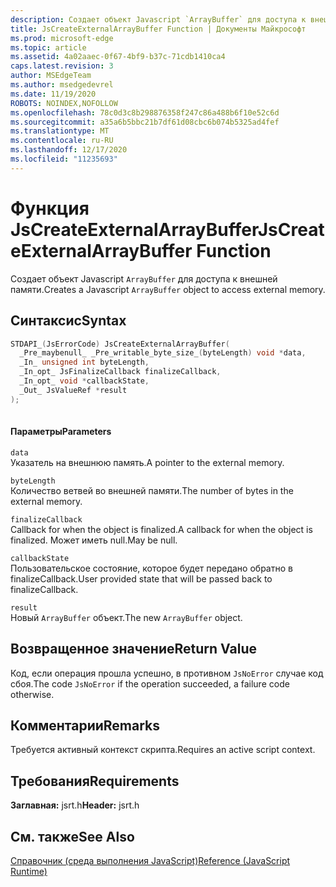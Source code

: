 ```yaml
---
description: Создает объект Javascript `ArrayBuffer` для доступа к внешней памяти.
title: JsCreateExternalArrayBuffer Function | Документы Майкрософт
ms.prod: microsoft-edge
ms.topic: article
ms.assetid: 4a02aaec-0f67-4bf9-b37c-71cdb1410ca4
caps.latest.revision: 3
author: MSEdgeTeam
ms.author: msedgedevrel
ms.date: 11/19/2020
ROBOTS: NOINDEX,NOFOLLOW
ms.openlocfilehash: 78c0d3c8b298876358f247c86a488b6f10e52c6d
ms.sourcegitcommit: a35a6b5bbc21b7df61d08cbc6b074b5325ad4fef
ms.translationtype: MT
ms.contentlocale: ru-RU
ms.lasthandoff: 12/17/2020
ms.locfileid: "11235693"
---
```

# <span data-ttu-id="3724e-103">Функция JsCreateExternalArrayBuffer</span><span class="sxs-lookup"><span data-stu-id="3724e-103">JsCreateExternalArrayBuffer Function</span></span>

<span data-ttu-id="3724e-104">Создает объект Javascript `ArrayBuffer` для доступа к внешней памяти.</span><span class="sxs-lookup"><span data-stu-id="3724e-104">Creates a Javascript `ArrayBuffer` object to access external memory.</span></span>
  
## <span data-ttu-id="3724e-105">Синтаксис</span><span class="sxs-lookup"><span data-stu-id="3724e-105">Syntax</span></span>  
  
```cpp  
STDAPI_(JsErrorCode) JsCreateExternalArrayBuffer(  
  _Pre_maybenull_ _Pre_writable_byte_size_(byteLength) void *data,  
  _In_ unsigned int byteLength,  
  _In_opt_ JsFinalizeCallback finalizeCallback,  
  _In_opt_ void *callbackState,  
  _Out_ JsValueRef *result  
);  
  
```  
  
#### <span data-ttu-id="3724e-106">Параметры</span><span class="sxs-lookup"><span data-stu-id="3724e-106">Parameters</span></span>  
 `data`  
 <span data-ttu-id="3724e-107">Указатель на внешнюю память.</span><span class="sxs-lookup"><span data-stu-id="3724e-107">A pointer to the external memory.</span></span>  
  
 `byteLength`  
 <span data-ttu-id="3724e-108">Количество ветвей во внешней памяти.</span><span class="sxs-lookup"><span data-stu-id="3724e-108">The number of bytes in the external memory.</span></span>  
  
 `finalizeCallback`  
 <span data-ttu-id="3724e-109">Callback for when the object is finalized.</span><span class="sxs-lookup"><span data-stu-id="3724e-109">A callback for when the object is finalized.</span></span> <span data-ttu-id="3724e-110">Может иметь null.</span><span class="sxs-lookup"><span data-stu-id="3724e-110">May be null.</span></span>  
  
 `callbackState`  
 <span data-ttu-id="3724e-111">Пользовательское состояние, которое будет передано обратно в finalizeCallback.</span><span class="sxs-lookup"><span data-stu-id="3724e-111">User provided state that will be passed back to finalizeCallback.</span></span>  
  
 `result`  
 <span data-ttu-id="3724e-112">Новый `ArrayBuffer` объект.</span><span class="sxs-lookup"><span data-stu-id="3724e-112">The new `ArrayBuffer` object.</span></span>  
  
## <span data-ttu-id="3724e-113">Возвращенное значение</span><span class="sxs-lookup"><span data-stu-id="3724e-113">Return Value</span></span>  
 <span data-ttu-id="3724e-114">Код, если операция прошла успешно, в противном `JsNoError` случае код сбоя.</span><span class="sxs-lookup"><span data-stu-id="3724e-114">The code `JsNoError` if the operation succeeded, a failure code otherwise.</span></span>  
  
## <span data-ttu-id="3724e-115">Комментарии</span><span class="sxs-lookup"><span data-stu-id="3724e-115">Remarks</span></span>  
 <span data-ttu-id="3724e-116">Требуется активный контекст скрипта.</span><span class="sxs-lookup"><span data-stu-id="3724e-116">Requires an active script context.</span></span>  
  
## <span data-ttu-id="3724e-117">Требования</span><span class="sxs-lookup"><span data-stu-id="3724e-117">Requirements</span></span>  
 <span data-ttu-id="3724e-118">**Заглавная:** jsrt.h</span><span class="sxs-lookup"><span data-stu-id="3724e-118">**Header:** jsrt.h</span></span>  
  
## <span data-ttu-id="3724e-119">См. также</span><span class="sxs-lookup"><span data-stu-id="3724e-119">See Also</span></span>  
 [<span data-ttu-id="3724e-120">Справочник (среда выполнения JavaScript)</span><span class="sxs-lookup"><span data-stu-id="3724e-120">Reference (JavaScript Runtime)</span></span>](../chakra-hosting/reference-javascript-runtime.md)
